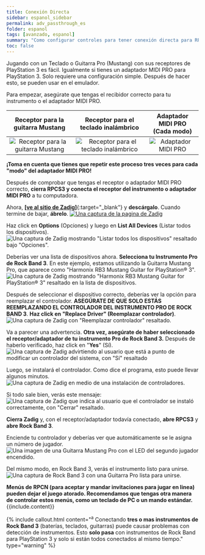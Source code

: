 ```yaml
---
title: Conexión Directa
sidebar: espanol_sidebar
permalink: adv_passthrough_es
folder: espanol
tags: [avanzado, espanol]
summary: "Como configurar controles para tener conexión directa para RPCS3."
toc: false
---
```


Jugando con un Teclado o Guitarra Pro (Mustang) con sus receptores de PlayStation 3 es fácil. Igualmente si tienes un adaptador MIDI PRO para PlayStation 3. Solo requiere una configuración simple. Después de hacer esto, se pueden usar en el emulador.

Para empezar, asegúrate que tengas el recibidor correcto para tu instrumento o el adaptador MIDI PRO.

| **Receptor para la<br>guitarra Mustang** | **Receptor para el<br>teclado inalámbrico** | **Adaptador MIDI PRO<br>(Cada modo)** |
|:------------------:|:---------------------:|:---------------------:|
| ![Receptor para la guitarra Mustang](https://carlmylo.github.io/docu-rpcs3/images/btns/ctrls/ps3/recprotar.png "Receptor para la guitarra Mustang") | ![Receptor para el teclado inalámbrico](https://carlmylo.github.io/docu-rpcs3/images/btns/ctrls/ps3/reckeys.png "Receptor para el teclado inalámbrico") | ![Adaptador MIDI PRO](https://carlmylo.github.io/docu-rpcs3/images/btns/ctrls/ps3/recmpa.png "Adaptador MIDI PRO") |

**¡Toma en cuenta que tienes que repetir este proceso tres veces para cada "modo" del adaptador MIDI PRO!**

Después de comprobar que tengas el receptor o adaptador MIDI PRO correcto, **cierra RPCS3 y conecta el receptor del instrumento o adaptador MIDI PRO** a tu computadora.

Ahora, [**\[ve al sitio de Zadig\]**](https://zadig.akeo.ie/){:target="_blank"} y **descárgalo**. Cuando termine de bajar, **ábrelo**.
[![Una captura de la pagina de Zadig](https://carlmylo.github.io/docu-rpcs3/images/pass/zadigdles.png)](https://zadig.akeo.ie/ "Bajar a Zadig")

Haz click en **Options** (Opciones) y luego en **List All Devices** (Listar todos los dispositivos).  
![Una captura de Zadig mostrando "Listar todos los dispositivos" resaltado bajo "Opciones".](https://carlmylo.github.io/docu-rpcs3/images/pass/zadiglistall.png "Zadig: Opciones: Listar todos los dispositivos")

Deberías ver una lista de dispositivos ahora. **Selecciona tu Instrumento Pro de Rock Band 3**. En este ejemplo, estamos utilizando la Guitarra Mustang Pro, que aparece como "Harmonix RB3 Mustang Guitar for PlayStation® 3".  
![Una captura de Zadig mostrando "Harmonix RB3 Mustang Guitar for PlayStation® 3" resaltado en la lista de dispositivos.](https://carlmylo.github.io/docu-rpcs3/images/pass/zadigsel.png "Zadig: Harmonix RB3 Mustang Guitar for PlayStation® 3")

Después de seleccionar el dispositivo correcto, deberías ver la opción para reemplazar el controlador. **ASEGÚRATE DE QUE SOLO ESTÁS REEMPLAZANDO EL CONTROLADOR DEL INSTRUMENTO PRO DE ROCK BAND 3**. **Haz click en "Replace Driver" (Reemplazar controlador)**.  
![Una captura de Zadig con "Reemplazar controlador" resaltado.](https://carlmylo.github.io/docu-rpcs3/images/pass/zadigreplace.png "Zadig: Reemplazar controlador")

Va a parecer una advertencia. **Otra vez, asegúrate de haber seleccionado el receptor/adaptador de tu instrumento Pro de Rock Band 3.** Después de haberlo verificado, haz click en "**Yes**" (Sí).  
![Una captura de Zadig advirtiendo al usuario que está a punto de modificar un controlador del sistema, con "Sí" resaltado](https://carlmylo.github.io/docu-rpcs3/images/pass/zadigreplace.png "Zadig: Advertencia - Controlador del sistema")

Luego, se instalará el controlador. Como dice el programa, esto puede llevar algunos minutos.  
![Una captura de Zadig en medio de una instalación de controladores.](https://carlmylo.github.io/docu-rpcs3/images/pass/zadigprogress.png "Zadig: Instalando controlador...")

Si todo sale bien, verás este mensaje:  
![Una captura de Zadig que indica al usuario que el controlador se instaló correctamente, con "Cerrar" resaltado.](https://carlmylo.github.io/docu-rpcs3/images/pass/zadigdone.png "Zadig: Éxito")

**Cierra Zadig** y, con el receptor/adaptador todavía conectado, **abre RPCS3** y **abre Rock Band 3**.

Enciende tu controlador y deberías ver que automáticamente se le asigna un número de jugador.
![Una imagen de una Guitarra Mustang Pro con el LED del segundo jugador encendido.](https://carlmylo.github.io/docu-rpcs3/images/pass/protaron.png "Guitarra Mustang Pro de Fender: Jugador 2")

Del mismo modo, en Rock Band 3, verás el instrumento listo para unirse.  
![Una captura de Rock Band 3 con una Guitarra Pro lista para unirse.](https://carlmylo.github.io/docu-rpcs3/images/pass/rb3player.png "Rock Band 3: Guitarra Pro lista para unirse")

<div markdown="span" class="alert alert-info" role="alert"><i class="fa fa-info-circle"></i> <b>Menús de RPCN (para aceptar y mandar invitaciones para jugar en linea) pueden dejar el juego atorado. Recomendamos que tengas otra manera de controlar estos menús, como un teclado de PC o un mando estándar.</b> {{include.content}}</div>

{% include callout.html content="<sup>a</sup> Conectando **tres o mas instrumentos de Rock Band 3** (baterías, teclados, guitarras) puede causar problemas con detección de instrumentos. Esto **solo pasa** con instrumentos de Rock Band para PlayStation 3 y solo si están todos conectados al mismo tiempo." type="warning" %} 
